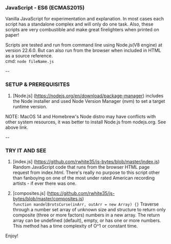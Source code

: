 ### JavaScript - ES6 (ECMAS2015)

Vanilla JavaScript for experimentation and explanation. In most cases each script has a standalone complex and will only do one task.
Also, these scripts are very combustible and make great firelighters when printed on paper!

Scripts are tested and run from command line using Node.js(V8 engine) at version 22.6.0. But can also run from the browser when included in HTML as a source reference.<br />
cmd: `node fileName.js`

--

### SETUP & PREREQUISITES

1. [Node.js] (https://nodejs.org/en/download/package-manager) includes the Node installer and used Node Version Manager (nvm) to set a target runtime version.

NOTE: MacOS 14 and Homebrew's Node distro may have conflicts with other system resources, it was better to install Node.js from nodejs.org. See above link.

--

### TRY IT AND SEE

1. [index.js] (https://github.com/rwhite35/js-bytes/blob/master/index.js)<br />
   Random JavaScript code that runs from the browser HTML page request from index.html. There's really no purpose to this script other than fanboying on one of the most under rated American recording artists - if ever there was one.

2. [composites.js] (https://github.com/rwhite35/js-bytes/blob/master/composites.js)<br />
   `function mandelBrotsCurse(inArr, outArr = new Array) {}`
   Traverse through a number set array of unknown size and structure to return only composite (three or more factors) numbers in a new array. The return array can be undefined (default), empty, or has one or more numbers. This method has a time complexity of O^1 or constant time.

Enjoy!
